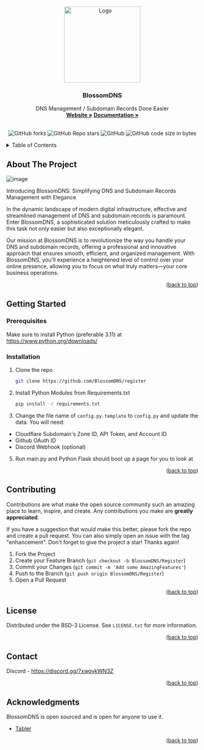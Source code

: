 <!-- Improved compatibility of back to top link: See: https://github.com/othneildrew/Best-README-Template/pull/73 -->
<a name="readme-top"></a>
<!--
*** Thanks for checking out the Best-README-Template. If you have a suggestion
*** that would make this better, please fork the repo and create a pull request
*** or simply open an issue with the tag "enhancement".
*** Don't forget to give the project a star!
*** Thanks again! Now go create something AMAZING! :D
-->



<!-- PROJECT SHIELDS -->
<!--
*** I'm using markdown "reference style" links for readability.
*** Reference links are enclosed in brackets [ ] instead of parentheses ( ).
*** See the bottom of this document for the declaration of the reference variables
*** for contributors-url, forks-url, etc. This is an optional, concise syntax you may use.
*** https://www.markdownguide.org/basic-syntax/#reference-style-links
-->


<!-- PROJECT LOGO -->
<br />
<div align="center">
  <a href="https://github.com/BlossomDNS/register">
    <img src="https://github.com/BlossomDNS/register/assets/65754609/7f98f512-a7d1-4fb8-bbf4-22eed2494345" alt="Logo" width="200" height="200">
  </a>

  <h3 align="center">BlossomDNS</h3>

  <p align="center">
    DNS Management / Subdomain Records Done Easier
    <br />
    <a href="https://cool-web.site/"><strong>Website »</strong></a>
    <a href="https://blossomdns.gitbook.io/blossomdns/"><strong>Documentation »</strong></a>  
    <br />
    <br />
    <div align="center">
	
![GitHub forks](https://img.shields.io/github/forks/BlossomDNS/register?color=63C9A4&style=for-the-badge)
![GitHub Repo stars](https://img.shields.io/github/stars/BlossomDNS/register?color=63C9A4&style=for-the-badge)
![GitHub](https://img.shields.io/github/license/BlossomDNS/register?color=63C9A4&style=for-the-badge)
![GitHub code size in bytes](https://img.shields.io/github/languages/code-size/BlossomDNS/register?color=63C9A4&style=for-the-badge)

</div>

  </p>
</div>



<!-- TABLE OF CONTENTS -->
<details>
  <summary>Table of Contents</summary>
  <ol>
    <li>
      <a href="#about-the-project">About The Project</a>
    </li>
    <li>
      <a href="#getting-started">Getting Started</a>
      <ul>
        <li><a href="#prerequisites">Prerequisites</a></li>
        <li><a href="#installation">Installation</a></li>
      </ul>
    </li>
    <li><a href="#contributing">Contributing</a></li>
    <li><a href="#license">License</a></li>
    <li><a href="#contact">Contact</a></li>
    <li><a href="#acknowledgments">Acknowledgments</a></li>
  </ol>
</details>



<!-- ABOUT THE PROJECT -->
## About The Project

![image](https://github.com/BlossomDNS/register/assets/65754609/6731cfa0-9a65-4c33-859f-fc8c424a2416)

Introducing BlossomDNS: Simplifying DNS and Subdomain Records Management with Elegance

In the dynamic landscape of modern digital infrastructure, effective and streamlined management of DNS and subdomain records is paramount. Enter BlossomDNS, a sophisticated solution meticulously crafted to make this task not only easier but also exceptionally elegant.

Our mission at BlossomDNS is to revolutionize the way you handle your DNS and subdomain records, offering a professional and innovative approach that ensures smooth, efficient, and organized management. With BlossomDNS, you'll experience a heightened level of control over your online presence, allowing you to focus on what truly matters—your core business operations.

<p align="right">(<a href="#readme-top">back to top</a>)</p>


<!-- GETTING STARTED -->
## Getting Started

### Prerequisites

Make sure to install Python (preferable 3.11) at https://www.python.org/downloads/

### Installation


1. Clone the repo
   ```sh
   git clone https://github.com/BlossomDNS/register
   ```
3. Install Python Modules from Requirements.txt
   ```sh
   pip install -r requirements.txt
   ```
4. Change the file name of ``config.py.template`` to ``config.py`` and update the data. You will need:
* Cloudflare Subdomain's Zone ID, API Token, and Account ID
* Github OAuth ID
* Discord Webhook (optional)

5. Run main.py and Python Flask should boot up a page for you to look at

<p align="right">(<a href="#readme-top">back to top</a>)</p>


<!-- CONTRIBUTING -->
## Contributing

Contributions are what make the open source community such an amazing place to learn, inspire, and create. Any contributions you make are **greatly appreciated**.

If you have a suggestion that would make this better, please fork the repo and create a pull request. You can also simply open an issue with the tag "enhancement".
Don't forget to give the project a star! Thanks again!

1. Fork the Project
2. Create your Feature Branch (`git checkout -b BlossomDNS/Register`)
3. Commit your Changes (`git commit -m 'Add some AmazingFeatures'`)
4. Push to the Branch (`git push origin BlossomDNS/Register`)
5. Open a Pull Request

<p align="right">(<a href="#readme-top">back to top</a>)</p>



<!-- LICENSE -->
## License

Distributed under the BSD-3 License. See `LICENSE.txt` for more information.

<p align="right">(<a href="#readme-top">back to top</a>)</p>



<!-- CONTACT -->
## Contact

Discord - https://discord.gg/7xwqykWN3Z

<p align="right">(<a href="#readme-top">back to top</a>)</p>



<!-- ACKNOWLEDGMENTS -->
## Acknowledgments

BlossomDNS is open sourced and is open for anyone to use it.

* [Tabler](https://github.com/tabler/tabler)

<p align="right">(<a href="#readme-top">back to top</a>)</p>
